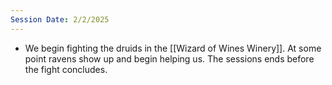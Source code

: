 ```yaml
---
Session Date: 2/2/2025
---
```

- We begin fighting the druids in the [[Wizard of Wines Winery]]. At some point ravens show up and begin helping us. The sessions ends before the fight concludes.